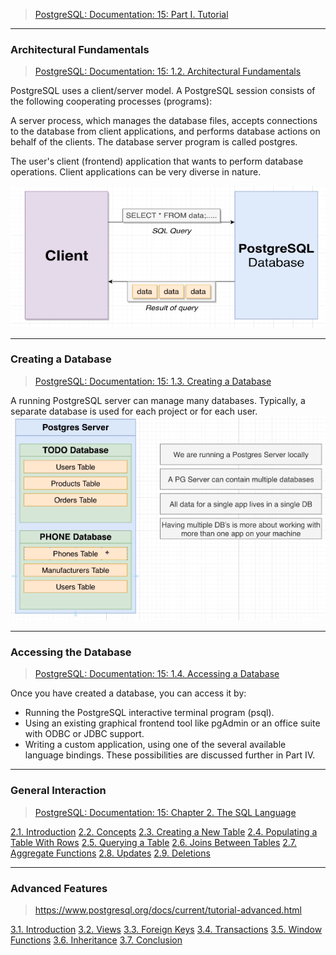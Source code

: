 >[PostgreSQL: Documentation: 15: Part I. Tutorial](https://www.postgresql.org/docs/current/tutorial.html)

---
### Architectural Fundamentals
>[PostgreSQL: Documentation: 15: 1.2. Architectural Fundamentals](https://www.postgresql.org/docs/current/tutorial-arch.html)

PostgreSQL uses a client/server model. A PostgreSQL session consists of the following cooperating processes (programs):

A server process, which manages the database files, accepts connections to the database from client applications, and performs database actions on behalf of the clients. The database server program is called postgres.

The user's client (frontend) application that wants to perform database operations. Client applications can be very diverse in nature.

![](assets/images/postgres/overview/Screen%20Shot%202022-12-24%20at%202.11.12%20PM.png)

---
### Creating a Database
>[PostgreSQL: Documentation: 15: 1.3. Creating a Database](https://www.postgresql.org/docs/current/tutorial-createdb.html)

A running PostgreSQL server can manage many databases. Typically, a separate database is used for each project or for each user.
![](assets/images/postgres/overview/Screen%20Shot%202023-01-02%20at%2011.29.53%20PM.png)

---
### Accessing the Database
>[PostgreSQL: Documentation: 15: 1.4. Accessing a Database](https://www.postgresql.org/docs/current/tutorial-accessdb.html)

Once you have created a database, you can access it by:
- Running the PostgreSQL interactive terminal program (psql).
- Using an existing graphical frontend tool like pgAdmin or an office suite with ODBC or JDBC support.
- Writing a custom application, using one of the several available language bindings. These possibilities are discussed further in Part IV.

---
### General Interaction
>[PostgreSQL: Documentation: 15: Chapter 2. The SQL Language](https://www.postgresql.org/docs/current/tutorial-sql.html)

[2.1. Introduction](https://www.postgresql.org/docs/current/tutorial-sql-intro.html)
[2.2. Concepts](https://www.postgresql.org/docs/current/tutorial-concepts.html)
[2.3. Creating a New Table](https://www.postgresql.org/docs/current/tutorial-table.html)
[2.4. Populating a Table With Rows](https://www.postgresql.org/docs/current/tutorial-populate.html)
[2.5. Querying a Table](https://www.postgresql.org/docs/current/tutorial-select.html)
[2.6. Joins Between Tables](https://www.postgresql.org/docs/current/tutorial-join.html)
[2.7. Aggregate Functions](https://www.postgresql.org/docs/current/tutorial-agg.html)
[2.8. Updates](https://www.postgresql.org/docs/current/tutorial-update.html)
[2.9. Deletions](https://www.postgresql.org/docs/current/tutorial-delete.html)

---
### Advanced Features
> https://www.postgresql.org/docs/current/tutorial-advanced.html

[3.1. Introduction](https://www.postgresql.org/docs/current/tutorial-advanced-intro.html)
[3.2. Views](https://www.postgresql.org/docs/current/tutorial-views.html)
[3.3. Foreign Keys](https://www.postgresql.org/docs/current/tutorial-fk.html)
[3.4. Transactions](https://www.postgresql.org/docs/current/tutorial-transactions.html)
[3.5. Window Functions](https://www.postgresql.org/docs/current/tutorial-window.html)
[3.6. Inheritance](https://www.postgresql.org/docs/current/tutorial-inheritance.html)
[3.7. Conclusion](https://www.postgresql.org/docs/current/tutorial-conclusion.html)
